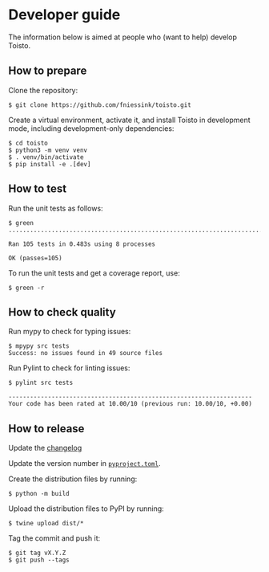 # Developer guide

The information below is aimed at people who (want to help) develop Toisto.

## How to prepare

Clone the repository:

```console
$ git clone https://github.com/fniessink/toisto.git
```

Create a virtual environment, activate it, and install Toisto in development mode, including development-only dependencies:

```console
$ cd toisto
$ python3 -m venv venv
$ . venv/bin/activate
$ pip install -e .[dev]
```

## How to test

Run the unit tests as follows:

```console
$ green
.........................................................................................................

Ran 105 tests in 0.483s using 8 processes

OK (passes=105)
```

To run the unit tests and get a coverage report, use:

```console
$ green -r
```

## How to check quality

Run mypy to check for typing issues:

```console
$ mpypy src tests
Success: no issues found in 49 source files
```

Run Pylint to check for linting issues:

```console
$ pylint src tests

--------------------------------------------------------------------
Your code has been rated at 10.00/10 (previous run: 10.00/10, +0.00)
```

## How to release

Update the [changelog](../CHANGELOG.md)

Update the version number in [`pyproject.toml`](../pyproject.toml).

Create the distribution files by running:

```console
$ python -m build
```

Upload the distribution files to PyPI by running:

```console
$ twine upload dist/*
```

Tag the commit and push it:

```console
$ git tag vX.Y.Z
$ git push --tags
```

